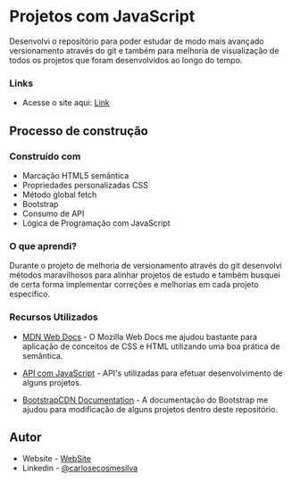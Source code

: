 # Projetos com JavaScript

Desenvolvi o repositório para poder estudar de modo mais avançado versionamento através do git e também para melhoria de visualização de todos os projetos que foram desenvolvidos ao longo do tempo.

### Links

-   Acesse o site aqui: [Link]()

## Processo de construção

### Construído com

-   Marcação HTML5 semântica
-   Propriedades personalizadas CSS
-   Método global fetch
-   Bootstrap
-   Consumo de API
-   Lógica de Programação com JavaScript

### O que aprendi?

Durante o projeto de melhoria de versionamento através do git desenvolvi métodos maravilhosos para alinhar projetos de estudo e também busquei de certa forma implementar correções e melhorias em cada projeto especifico.

### Recursos Utilizados

-   [MDN Web Docs](https://developer.mozilla.org/pt-BR/docs/Web/CSS) - O Mozilla Web Docs me ajudou bastante para aplicação de conceitos de CSS e HTML utilizando uma boa prática de semântica.

-   [API com JavaScript](https://developer.mozilla.org/pt-BR/docs/Learn/JavaScript/Client-side_web_APIs) - API's utilizadas para efetuar desenvolvimento de alguns projetos.

-   [BootstrapCDN Documentation](https://getbootstrap.com/docs/4.1/getting-started/introduction/) - A documentação do Bootstrap me ajudou para modificação de alguns projetos dentro deste repositório.

## Autor

-   Website - [WebSite](https://carlosecosmesilva.github.io)
-   Linkedin - [@carlosecosmesilva](https://www.linkedin.com/in/carlosecdasilva/)
